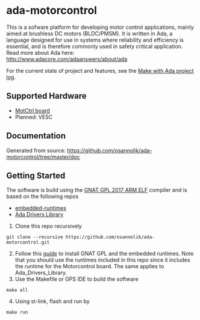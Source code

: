 # ada-motorcontrol
This is a sofware platform for developing motor control applications, mainly aimed at brushless DC motors (BLDC/PMSM). 
It is written in Ada, a language designed for use in systems where reliability and efficiency is essential, and is therefore commonly used in safety critical application. 
Read more about Ada here: http://www.adacore.com/adaanswers/about/ada

For the current state of project and features, see the [Make with Ada project log](http://www.makewithada.org/entry/ada-motorcontrol). 

## Supported Hardware
- [MotCtrl board](https://github.com/osannolik/MotCtrl)
- Planned: VESC

## Documentation
Generated from source:
https://github.com/osannolik/ada-motorcontrol/tree/master/doc

## Getting Started
The software is build using the [GNAT GPL 2017 ARM ELF](http://libre.adacore.com/download/configurations) compiler and is based on the following repos
- [embedded-runtimes](https://github.com/osannolik/embedded-runtimes)
- [Ada Drivers Library](https://github.com/osannolik/Ada_Drivers_Library)

1. Clone this repo recursively
```
git clone --recursive https://github.com/osannolik/ada-motorcontrol.git
```
2. Follow this [guide](https://github.com/AdaCore/Ada_Drivers_Library/tree/master/examples#getting-started) to install GNAT GPL and the embedded runtimes. Note that you should use the runtimes included in this repo since it includes the runtime for the Motorcontrol board. The same applies to Ada_Drivers_Library. 
3. Use the Makefile or GPS IDE to build the software
```
make all
```
4. Using st-link, flash and run by
```
make run
```
